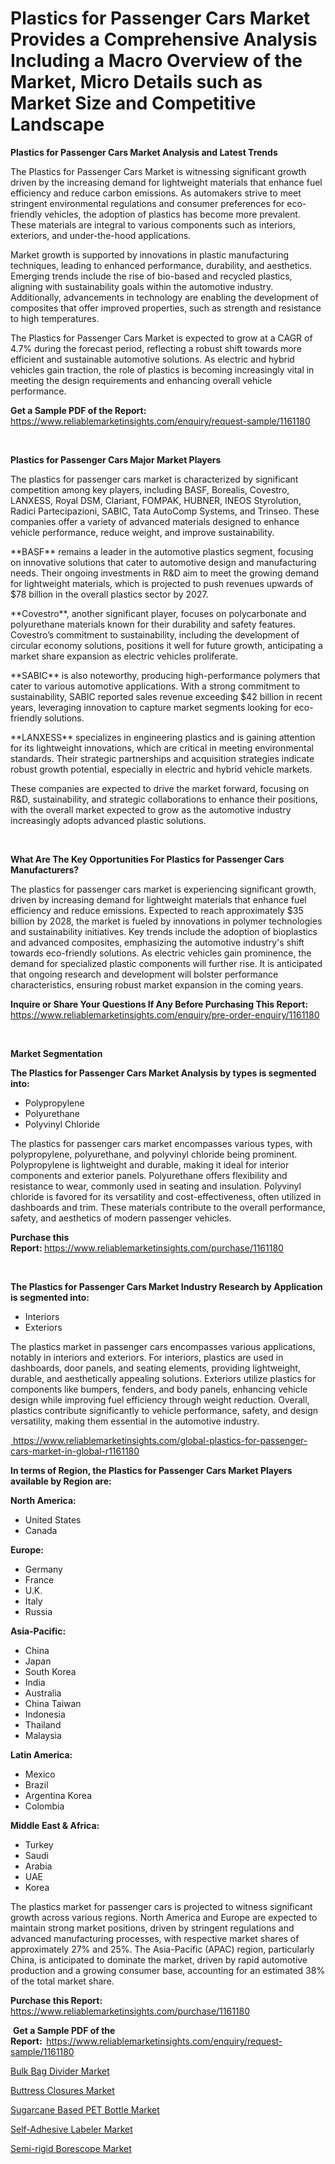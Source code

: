 <p><h1>Plastics for Passenger Cars Market Provides a Comprehensive Analysis Including a Macro Overview of the Market, Micro Details such as Market Size and Competitive Landscape</h1></p><p><strong>Plastics for Passenger Cars Market Analysis and Latest Trends</strong></p>
<p><p>The Plastics for Passenger Cars Market is witnessing significant growth driven by the increasing demand for lightweight materials that enhance fuel efficiency and reduce carbon emissions. As automakers strive to meet stringent environmental regulations and consumer preferences for eco-friendly vehicles, the adoption of plastics has become more prevalent. These materials are integral to various components such as interiors, exteriors, and under-the-hood applications.</p><p>Market growth is supported by innovations in plastic manufacturing techniques, leading to enhanced performance, durability, and aesthetics. Emerging trends include the rise of bio-based and recycled plastics, aligning with sustainability goals within the automotive industry. Additionally, advancements in technology are enabling the development of composites that offer improved properties, such as strength and resistance to high temperatures.</p><p>The Plastics for Passenger Cars Market is expected to grow at a CAGR of 4.7% during the forecast period, reflecting a robust shift towards more efficient and sustainable automotive solutions. As electric and hybrid vehicles gain traction, the role of plastics is becoming increasingly vital in meeting the design requirements and enhancing overall vehicle performance.</p></p>
<p><strong>Get a Sample PDF of the Report:&nbsp;</strong> <a href="https://www.reliablemarketinsights.com/enquiry/request-sample/1161180?utm_campaign=1338&utm_medium=2&utm_source=Github&utm_content=ia&utm_term=11102024&utm_id=plastics-for-passenger-cars">https://www.reliablemarketinsights.com/enquiry/request-sample/1161180</a></p>
<p>&nbsp;</p>
<p><strong>Plastics for Passenger Cars Major Market Players</strong></p>
<p><p>The plastics for passenger cars market is characterized by significant competition among key players, including BASF, Borealis, Covestro, LANXESS, Royal DSM, Clariant, FOMPAK, HUBNER, INEOS Styrolution, Radici Partecipazioni, SABIC, Tata AutoComp Systems, and Trinseo. These companies offer a variety of advanced materials designed to enhance vehicle performance, reduce weight, and improve sustainability.</p><p>**BASF** remains a leader in the automotive plastics segment, focusing on innovative solutions that cater to automotive design and manufacturing needs. Their ongoing investments in R&D aim to meet the growing demand for lightweight materials, which is projected to push revenues upwards of $78 billion in the overall plastics sector by 2027.</p><p>**Covestro**, another significant player, focuses on polycarbonate and polyurethane materials known for their durability and safety features. Covestro’s commitment to sustainability, including the development of circular economy solutions, positions it well for future growth, anticipating a market share expansion as electric vehicles proliferate.</p><p>**SABIC** is also noteworthy, producing high-performance polymers that cater to various automotive applications. With a strong commitment to sustainability, SABIC reported sales revenue exceeding $42 billion in recent years, leveraging innovation to capture market segments looking for eco-friendly solutions.</p><p>**LANXESS** specializes in engineering plastics and is gaining attention for its lightweight innovations, which are critical in meeting environmental standards. Their strategic partnerships and acquisition strategies indicate robust growth potential, especially in electric and hybrid vehicle markets.</p><p>These companies are expected to drive the market forward, focusing on R&D, sustainability, and strategic collaborations to enhance their positions, with the overall market expected to grow as the automotive industry increasingly adopts advanced plastic solutions.</p></p>
<p>&nbsp;</p>
<p><strong>What Are The Key Opportunities For Plastics for Passenger Cars Manufacturers?</strong></p>
<p><p>The plastics for passenger cars market is experiencing significant growth, driven by increasing demand for lightweight materials that enhance fuel efficiency and reduce emissions. Expected to reach approximately $35 billion by 2028, the market is fueled by innovations in polymer technologies and sustainability initiatives. Key trends include the adoption of bioplastics and advanced composites, emphasizing the automotive industry's shift towards eco-friendly solutions. As electric vehicles gain prominence, the demand for specialized plastic components will further rise. It is anticipated that ongoing research and development will bolster performance characteristics, ensuring robust market expansion in the coming years.</p></p>
<p><strong>Inquire or Share Your Questions If Any Before Purchasing This Report:</strong> <a href="https://www.reliablemarketinsights.com/enquiry/pre-order-enquiry/1161180?utm_campaign=1338&utm_medium=2&utm_source=Github&utm_content=ia&utm_term=11102024&utm_id=plastics-for-passenger-cars">https://www.reliablemarketinsights.com/enquiry/pre-order-enquiry/1161180</a></p>
<p>&nbsp;</p>
<p><strong>Market Segmentation</strong></p>
<p><strong>The Plastics for Passenger Cars Market Analysis by types is segmented into:</strong></p>
<p><ul><li>Polypropylene</li><li>Polyurethane</li><li>Polyvinyl Chloride</li></ul></p>
<p><p>The plastics for passenger cars market encompasses various types, with polypropylene, polyurethane, and polyvinyl chloride being prominent. Polypropylene is lightweight and durable, making it ideal for interior components and exterior panels. Polyurethane offers flexibility and resistance to wear, commonly used in seating and insulation. Polyvinyl chloride is favored for its versatility and cost-effectiveness, often utilized in dashboards and trim. These materials contribute to the overall performance, safety, and aesthetics of modern passenger vehicles.</p></p>
<p><strong>Purchase this Report:&nbsp;</strong><a href="https://www.reliablemarketinsights.com/purchase/1161180?utm_campaign=1338&utm_medium=2&utm_source=Github&utm_content=ia&utm_term=11102024&utm_id=plastics-for-passenger-cars">https://www.reliablemarketinsights.com/purchase/1161180</a></p>
<p>&nbsp;</p>
<p><strong>The Plastics for Passenger Cars Market Industry Research by Application is segmented into:</strong></p>
<p><ul><li>Interiors</li><li>Exteriors</li></ul></p>
<p><p>The plastics market in passenger cars encompasses various applications, notably in interiors and exteriors. For interiors, plastics are used in dashboards, door panels, and seating elements, providing lightweight, durable, and aesthetically appealing solutions. Exteriors utilize plastics for components like bumpers, fenders, and body panels, enhancing vehicle design while improving fuel efficiency through weight reduction. Overall, plastics contribute significantly to vehicle performance, safety, and design versatility, making them essential in the automotive industry.</p></p>
<p><a href="https://www.reliablemarketinsights.com/global-plastics-for-passenger-cars-market-in-global-r1161180?utm_campaign=1338&utm_medium=2&utm_source=Github&utm_content=ia&utm_term=11102024&utm_id=plastics-for-passenger-cars">&nbsp;https://www.reliablemarketinsights.com/global-plastics-for-passenger-cars-market-in-global-r1161180</a></p>
<p><strong>In terms of Region, the Plastics for Passenger Cars Market Players available by Region are:</strong></p>
<p>
    <p> <strong> North America: </strong>
        <ul>
            <li>United States</li>
            <li>Canada</li>
        </ul>
        </p> 
    <p> <strong> Europe: </strong>
        <ul>
            <li>Germany</li>
            <li>France</li>
            <li>U.K.</li>
            <li>Italy</li>
            <li>Russia</li>
        </ul>
        </p> 
    <p> <strong> Asia-Pacific: </strong>
        <ul>
            <li>China</li>
            <li>Japan</li>
            <li>South Korea</li>
            <li>India</li>
            <li>Australia</li>
            <li>China Taiwan</li>
            <li>Indonesia</li>
            <li>Thailand</li>
            <li>Malaysia</li>
        </ul>
        </p> 
    <p> <strong> Latin America: </strong>
        <ul>
            <li>Mexico</li>
            <li>Brazil</li>
            <li>Argentina Korea</li>
            <li>Colombia</li>
        </ul>
        </p> 
    <p> <strong> Middle East & Africa: </strong>
        <ul>
            <li>Turkey</li>
            <li>Saudi</li>
            <li>Arabia</li>
            <li>UAE</li>
            <li>Korea</li>
        </ul>
    </p>
    </p>
<p><p>The plastics market for passenger cars is projected to witness significant growth across various regions. North America and Europe are expected to maintain strong market positions, driven by stringent regulations and advanced manufacturing processes, with respective market shares of approximately 27% and 25%. The Asia-Pacific (APAC) region, particularly China, is anticipated to dominate the market, driven by rapid automotive production and a growing consumer base, accounting for an estimated 38% of the total market share.</p></p>
<p><strong>Purchase this Report: </strong><a href="https://www.reliablemarketinsights.com/purchase/1161180?utm_campaign=1338&utm_medium=2&utm_source=Github&utm_content=ia&utm_term=11102024&utm_id=plastics-for-passenger-cars">https://www.reliablemarketinsights.com/purchase/1161180</a></p>
<p>&nbsp;<strong>Get a Sample PDF of the Report:&nbsp;&nbsp;</strong><a href="https://www.reliablemarketinsights.com/enquiry/request-sample/1161180?utm_campaign=1338&utm_medium=2&utm_source=Github&utm_content=ia&utm_term=11102024&utm_id=plastics-for-passenger-cars">https://www.reliablemarketinsights.com/enquiry/request-sample/1161180</a></p>
<p><strong></strong></p>
<p><p><a href="https://www.linkedin.com/pulse/bulk-bag-divider-market-growth-outlook-from-2024-2031-projecting-frvfc?utm_campaign=1338&utm_medium=2&utm_source=Github&utm_content=ia&utm_term=11102024&utm_id=plastics-for-passenger-cars">Bulk Bag Divider Market</a></p><p><a href="https://www.linkedin.com/pulse/comprehensive-analysis-global-buttress-closures-market-rizyf?utm_campaign=1338&utm_medium=2&utm_source=Github&utm_content=ia&utm_term=11102024&utm_id=plastics-for-passenger-cars">Buttress Closures Market</a></p><p><a href="https://www.linkedin.com/pulse/sugarcane-based-pet-bottle-market-outlook-forecast-from-evb2f?utm_campaign=1338&utm_medium=2&utm_source=Github&utm_content=ia&utm_term=11102024&utm_id=plastics-for-passenger-cars">Sugarcane Based PET Bottle Market</a></p><p><a href="https://www.linkedin.com/pulse/self-adhesive-labeler-market-overview-global-trends-future-f1v5c?utm_campaign=1338&utm_medium=2&utm_source=Github&utm_content=ia&utm_term=11102024&utm_id=plastics-for-passenger-cars">Self-Adhesive Labeler Market</a></p><p><a href="https://www.linkedin.com/pulse/evaluating-global-semi-rigid-borescope-market-trends-growth-puhof?utm_campaign=1338&utm_medium=2&utm_source=Github&utm_content=ia&utm_term=11102024&utm_id=plastics-for-passenger-cars">Semi-rigid Borescope Market</a></p></p>